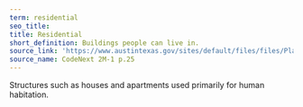 ```yaml
---
term: residential
seo_title: 
title: Residential
short_definition: Buildings people can live in.
source_link: 'https://www.austintexas.gov/sites/default/files/files/Planning/CodeNEXT/ALDC_PRD_23_LandDevelopmentCode_Combined_2017_0130_web.pdf'
source_name: CodeNext 2M-1 p.25
---
```



Structures such as houses and apartments used primarily for human habitation.